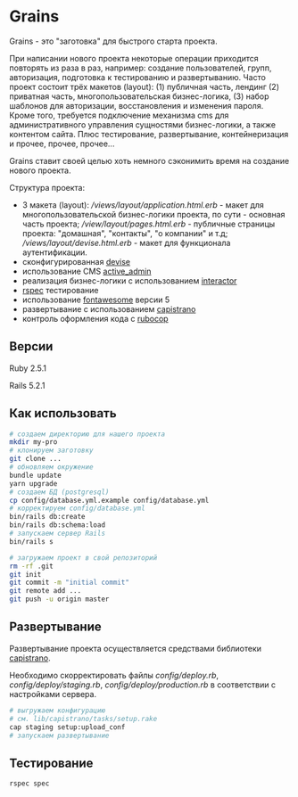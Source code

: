 # Grains

Grains - это "заготовка" для быстрого старта проекта.

При написании нового проекта некоторые операции приходится повторять из раза в раз, например: создание пользователей, групп, авторизация, подготовка к тестированию и развертыванию. Часто проект состоит трёх макетов (layout): (1) публичная часть, лендинг (2) приватная часть, многопользовательская бизнес-логика, (3) набор шаблонов для авторизации, восстановления и изменения пароля. Кроме того, требуется подключение механизма cms для административного управления сущностями бизнес-логики, а также контентом сайта. Плюс тестирование, развертывание, контейнеризация и прочее, прочее, прочее...


Grains ставит своей целью хоть немного сэконимить время на создание нового проекта.


Структура проекта:

* 3 макета (layout): */views/layout/application.html.erb* - макет для многопользовательской бизнес-логики проекта, по сути - основная часть проекта; */view/layout/pages.html.erb* - публичные страницы проекта: "домашная", "контакты", "о компании" и т.д; */views/layout/devise.html.erb* - макет для функционала аутентификации.
* сконфигурированная [devise](https://github.com/plataformatec/devise)
* использование CMS [active_admin](https://github.com/activeadmin/activeadmin)
* реализация бизнес-логики с использованием [interactor](https://github.com/collectiveidea/interactor)
* [rspec](https://github.com/rspec/rspec-rails) тестирование
* использование [fontawesome](https://fontawesome.com/?from=io) версии 5
* развертывание с использованием [capistrano](https://github.com/capistrano/capistrano)
* контроль оформления кода с [rubocop](https://github.com/rubocop-hq/rubocop)

## Версии

Ruby 2.5.1

Rails 5.2.1

## Как использовать

```bash
# создаем директорию для нашего проекта
mkdir my-pro
# клонируем заготовку
git clone ...
# обновляем окружение
bundle update
yarn upgrade
# создаем БД (postgresql)
cp config/database.yml.example config/database.yml
# корректируем config/database.yml
bin/rails db:create
bin/rails db:schema:load
# запускаем сервер Rails
bin/rails s

# загружаем проект в свой репозиторий
rm -rf .git
git init
git commit -m "initial commit"
git remote add ...
git push -u origin master
```

## Развертывание

Развертывание проекта осуществляется средствами библиотеки [capistrano](https://github.com/capistrano/capistrano).

Необходимо скорректировать файлы *config/deploy.rb*,  *config/deploy/staging.rb*, *config/deploy/production.rb* в соответствии с настройками сервера.

```bash
# выгружаем конфигурацию
# см. lib/capistrano/tasks/setup.rake
cap staging setup:upload_conf
# запускаем развертывание
```


## Тестирование

```bash
rspec spec
```


